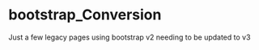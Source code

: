 bootstrap_Conversion
====================

Just a few legacy pages using bootstrap v2 needing to be updated to v3
